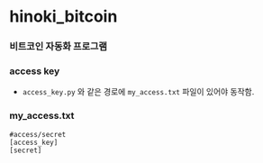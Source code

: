 # hinoki_bitcoin

### 비트코인 자동화 프로그램

### access key
* `access_key.py` 와 같은 경로에 `my_access.txt` 파일이 있어야 동작함.

### my_access.txt
```
#access/secret
[access_key]
[secret]
```

